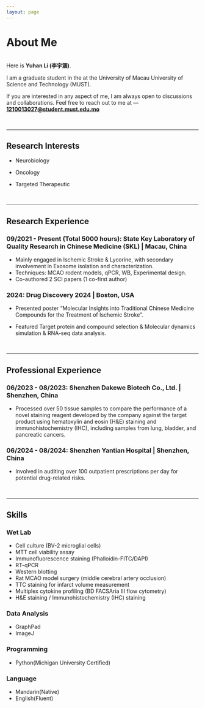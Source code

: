 ```yaml
---
layout: page
---
```


# About Me

<img src="" class="floatpic">

Here is **Yuhan Li (李宇涵)**.<br>

I am a graduate student in the at the University of Macau University of Science and Technology (MUST). 

If you are interested in any aspect of me, I am always open to discussions and collaborations. Feel free to reach out to me at — **1210013027@student.must.edu.mo**

  <br>

---

## Research Interests

- Neurobiology
- Oncology
- Targeted Therapeutic

  <br>

---

## Research Experience

### 09/2021 - Present (Total 5000 hours): State Key Laboratory of Quality Research in Chinese Medicine (SKL) | Macau, China

- Mainly engaged in Ischemic Stroke & Lycorine, with secondary involvement in Exosome isolation and characterization.
- Techniques: MCAO rodent models, qPCR, WB, Experimental design.
- Co-authored 2 SCI papers (1 co-first author) 

### 2024: Drug Discovery 2024 | Boston, USA

- Presented poster “Molecular Insights into Traditional Chinese Medicine Compounds for the Treatment of Ischemic Stroke”.
- Featured Target protein and compound selection & Molecular dynamics simulation & RNA-seq data analysis.

  <br>

---

## Professional Experience

### 06/2023 - 08/2023: Shenzhen Dakewe Biotech Co., Ltd. | Shenzhen, China

- Processed over 50 tissue samples to compare the performance of a novel staining reagent developed by the company against the target product using hematoxylin and eosin (H&E) staining and immunohistochemistry (IHC), including samples from lung, bladder, and pancreatic cancers.

### 06/2024 - 08/2024: Shenzhen Yantian Hospital | Shenzhen, China

- Involved in auditing over 100 outpatient prescriptions per day for potential drug-related risks.

  <br>

---

## Skills

### Wet Lab

- Cell culture (BV-2 microglial cells)
- MTT cell viability assay
- Immunofluorescence staining (Phalloidin-FITC/DAPI)
- RT-qPCR
- Western blotting
- Rat MCAO model surgery (middle cerebral artery occlusion)
- TTC staining for infarct volume measurement
- Multiplex cytokine profiling (BD FACSAria III flow cytometry)
- H&E staining / Immunohistochemistry (IHC) staining

### Data Analysis

- GraphPad
- ImageJ

### Programming

- Python(Michigan University Certified)

### Language

- Mandarin(Native)
- English(Fluent)

 <br>

<br>